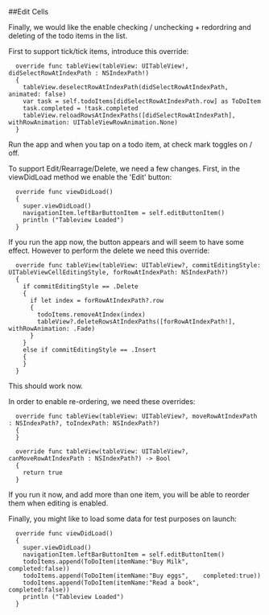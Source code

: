 ##Edit Cells

Finally, we would like the enable checking / unchecking + redordring and deleting of the todo items in the list.

First to support tick/tick items, introduce this override:

~~~
  override func tableView(tableView: UITableView!, didSelectRowAtIndexPath : NSIndexPath!)
  {
    tableView.deselectRowAtIndexPath(didSelectRowAtIndexPath, animated: false)
    var task = self.todoItems[didSelectRowAtIndexPath.row] as ToDoItem
    task.completed = !task.completed
    tableView.reloadRowsAtIndexPaths([didSelectRowAtIndexPath], withRowAnimation: UITableViewRowAnimation.None)
  }
~~~

Run the app and when you tap on a todo item, at check mark toggles on / off.

To support Edit/Rearrage/Delete, we need a few changes. First, in the viewDidLoad method we enable the 'Edit' button:

~~~
  override func viewDidLoad()
  {
    super.viewDidLoad()
    navigationItem.leftBarButtonItem = self.editButtonItem()
    println ("Tableview Loaded")
  }
~~~

If you run the app now, the button appears and will seem to have some effect. However to perform the delete we need this override:

~~~
  override func tableView(tableView: UITableView?, commitEditingStyle: UITableViewCellEditingStyle, forRowAtIndexPath: NSIndexPath?)
  {
    if commitEditingStyle == .Delete
    {
      if let index = forRowAtIndexPath?.row
      {
        todoItems.removeAtIndex(index)
        tableView?.deleteRowsAtIndexPaths([forRowAtIndexPath!], withRowAnimation: .Fade)
      }
    }
    else if commitEditingStyle == .Insert
    {
    }
  }
~~~

This should work now.

In order to enable re-ordering, we need these overrides:

~~~
  override func tableView(tableView: UITableView?, moveRowAtIndexPath : NSIndexPath?, toIndexPath: NSIndexPath?)
  {
  }
  
  override func tableView(tableView: UITableView?, canMoveRowAtIndexPath : NSIndexPath?) -> Bool
  {
    return true
  }
~~~

If you run it now, and add more than one item, you will be able to reorder them when editing is enabled.

Finally, you might like to load some data for test purposes on launch:

~~~
  override func viewDidLoad()
  {
    super.viewDidLoad()
    navigationItem.leftBarButtonItem = self.editButtonItem()
    todoItems.append(ToDoItem(itemName:"Buy Milk",    completed:false))
    todoItems.append(ToDoItem(itemName:"Buy eggs",    completed:true))
    todoItems.append(ToDoItem(itemName:"Read a book", completed:false))
    println ("Tableview Loaded")
  }
~~~




